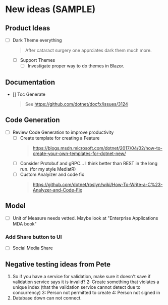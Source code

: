 # New ideas (SAMPLE)

## Product Ideas
- [ ] Dark Theme everything
  > After cataract surgery one apprciates dark them much more.
  - [ ] Support Themes
    - [ ] Investigate proper way to do themes in Blazor.

## Documentation
- [] Toc Generate
  > See https://github.com/dotnet/docfx/issues/3124

## Code Generation
- [ ] Review Code Generation to improve productivity
  - [ ] Create template for creating a Feature
    >https://blogs.msdn.microsoft.com/dotnet/2017/04/02/how-to-create-your-own-templates-for-dotnet-new/
  - [ ] Consider Protobuf and gRPC... I think better than REST in the long run. (for my style MediatR)
  - [ ] Custom Analyizer and code fix 
    > https://github.com/dotnet/roslyn/wiki/How-To-Write-a-C%23-Analyzer-and-Code-Fix

## Model 

- [ ] Unit of Measure needs vetted.  Maybe look at "Enterprise Applications MDA book"

### Add Share button to UI 
  - [ ] Social Media Share

## Negative testing ideas from Pete

1. So if you have a service for validation, make sure it doesn't save if validation service says it is invalid?
2: Create something that violates a unique index (that the validation service cannot detect due to concurrency)
3: Person not permitted to create
4: Person not signed in
5. Database down can not connect.